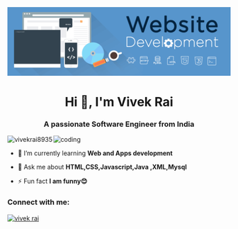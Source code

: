 ![logo](https://github.com/vivekrai89/vivekrai89/blob/main/banner%20vivek.gif)
<h1 align="center">Hi 👋, I'm Vivek Rai</h1>
<h3 align="center">A passionate Software Engineer from India</h3>
<img align="right" alt="coding" width="400" src="https://github.com/Adam-pw/Adam-pw/raw/main/animation_500_kxa883sd.gif">

<p align="left"> <img src="https://komarev.com/ghpvc/?username=vivekrai8935&label=Profile%20views&color=0e75b6&style=flat" alt="vivekrai8935" /> </p>

- 🌱 I’m currently learning **Web and Apps development**

- 💬 Ask me about **HTML,CSS,Javascript,Java ,XML,Mysql**

- ⚡ Fun fact **I am funny😊**

<h3 align="left">Connect with me:</h3>
<p align="left">
<a href="https://linkedin.com/in/vivek rai" target="blank"><img align="center" src="https://raw.githubusercontent.com/rahuldkjain/github-profile-readme-generator/master/src/images/icons/Social/linked-in-alt.svg" alt="vivek rai" height="30" width="40" /></a>
</p>

